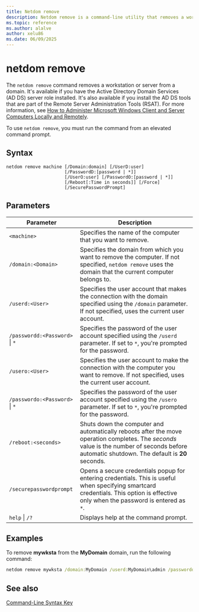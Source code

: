 ```yaml
---
title: Netdom remove
description: Netdom remove is a command-line utility that removes a workstation or server from a domain in Windows Server.
ms.topic: reference
ms.author: alalve
author: xelu86
ms.date: 06/09/2025
---
```


# netdom remove

The `netdom remove` command removes a workstation or server from a domain. It's available if you have the Active Directory Domain Services (AD DS) server role installed. It's also available if you install the AD DS tools that are part of the Remote Server Administration Tools (RSAT). For more information, see [How to Administer Microsoft Windows Client and Server Computers Locally and Remotely](/previous-versions/windows/it-pro/windows-server-2008-R2-and-2008/ee649281(v=ws.10)).

To use `netdom remove`, you must run the command from an elevated command prompt.

## Syntax

```
netdom remove machine [/Domain:domain] [/UserD:user]
                      [/PasswordD:[password | *]]
                      [/UserO:user] [/PasswordO:[password | *]]
                      [/Reboot[:Time in seconds]] [/Force]
                      [/SecurePasswordPrompt]
```

## Parameters

|Parameter|Description|
|---|---|
|`<machine>`|Specifies the name of the computer that you want to remove.|
|`/domain:<Domain>`|Specifies the domain from which you want to remove the computer. If not specified, `netdom remove` uses the domain that the current computer belongs to.|
|`/userd:<User>`|Specifies the user account that makes the connection with the domain specified using the `/domain` parameter. If not specified, uses the current user account.|
|`/passwordd:<Password>` \| `*`|Specifies the password of the user account specified using the `/userd` parameter. If set to `*`, you're prompted for the password.|
|`/usero:<User>`|Specifies the user account to make the connection with the computer you want to remove. If not specified, uses the current user account.|
|`/passwordo:<Password>` \| `*`|Specifies the password of the user account specified using the `/usero` parameter. If set to `*`, you're prompted for the password.|
|`/reboot:<seconds>`| Shuts down the computer and automatically reboots after the move operation completes. The *seconds* value is the number of seconds before automatic shutdown. The default is **20** seconds.|
|`/securepasswordprompt`|Opens a secure credentials popup for entering credentials. This is useful when specifying smartcard credentials. This option is effective only when the password is entered as `*`.|
|`help` \| `/?`|Displays help at the command prompt.|

## Examples

To remove **mywksta** from the **MyDomain** domain, run the following command:

```cmd
netdom remove mywksta /domain:MyDomain /userd:MyDomain\admin /passwordd:*
```

## See also

[Command-Line Syntax Key](command-line-syntax-key.md)
